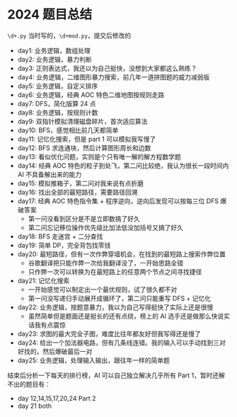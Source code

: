 # 2024 题目总结

`\d+.py` 当时写的，`\d+mod.py`，提交后修改的

- day1: 业务逻辑，数组处理
- day2: 业务逻辑，暴力判断
- day3: 正则表达式，我还以为自己挺快，没想到大家都这么熟练？
- day4: 业务逻辑，二维图形暴力搜索，前几年一道拼图题的威力减弱版
- day5: 业务逻辑，自定义排序
- day6: 业务逻辑，经典 AOC 特色二维地图按规则走路
- day7: DFS，简化版算 24 点
- day8: 业务逻辑，按规则计数
- day9: 双指针模拟清理磁盘碎片，首次适应算法
- day10: BFS，感觉相比前几天都简单
- day11: 记忆化搜索，但是 part 1 可以模拟我写慢了
- day12: BFS 求连通块，然后计算图形周长和边数
- day13: 看似优化问题，实则是个只有唯一解的解方程数学题
- day14: 经典 AOC 特色的粒子到处飞，第二问比较绝，我认为很长一段时间内 AI 不具备解出来的能力
- day15: 模拟推箱子，第二问对我来说有点折磨
- day16: 找出全部的最短路径，需要路径回溯
- day17: 经典 AOC 特色指令集 + 程序逆向，逆向后发现可以按每三位 DFS 爆破答案
  - 第一问没看到区分是不是立即数搞了好久
  - 第二问忘记移位操作优先级比加法低没加括号又搞了好久
- day18: BFS 走迷宫 + 二分查找
- day19: 简单 DP，完全背包找零钱
- day20: 最短路径，但有一次作弊穿墙机会，在找到的最短路上搜索作弊位置
  - 谷歌翻译把只能作弊一次给我翻译没了，一开始思路全错
  - 只作弊一次可以转换为在最短路上的任意两个节点之间寻找捷径
- day21: 记忆化搜索
  - 一开始感觉可以制定出一个最优规则，试了很久都不对
  - 第一问没写递归手动展开成循环了，第二问只能重写 DFS + 记忆化
- day22: 业务逻辑，按题意暴力，我以为自己写得挺快了实际上还是很慢
  - 虽然简单但是题面还是挺长的还有点绕，榜上的 AI 选手还是做那么快说实话我有点震惊
- day23: 求图的最大完全子图，难度比往年都友好但我写得还是慢了
- day24: 给出一个加法器电路，但有几条线连错。我的输入可以手动找到三对好找的，然后爆破最后一对
- day25: 业务逻辑，处理输入输出，跟往年一样的简单题

结束后分析一下每天的排行榜，AI 可以自己独立解决几乎所有 Part 1，暂时还解不出的题目有：
- day 12,14,15,17,20,24 Part 2
- day 21 both
